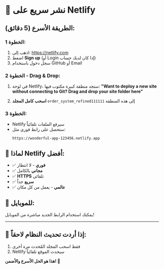 # 🚀 نشر سريع على Netlify

## الطريقة الأسرع (5 دقائق):

### **الخطوة 1:**
1. اذهب إلى: https://netlify.com
2. اضغط **Sign up** (أو Login إذا كان لديك حساب)
3. سجل دخول باستخدام GitHub أو Email

### **الخطوة 2 - Drag & Drop:**
1. في لوحة Netlify، ستجد منطقة كبيرة مكتوب فيها:
   **"Want to deploy a new site without connecting to Git? Drag and drop your site folder here"**

2. **اسحب كامل المجلد** `order_system_refined111111` إلى هذه المنطقة

### **الخطوة 3:**
- Netlify سيرفع الملفات تلقائياً
- ستحصل على رابط فوري مثل:
  ```
  https://wonderful-app-123456.netlify.app
  ```

## 🎯 **لماذا Netlify أفضل:**
- ✅ **فوري** - لا انتظار
- ✅ **مجاني** بالكامل
- ✅ **HTTPS** تلقائي
- ✅ **سريع** جداً
- ✅ **عالمي** - يعمل من كل مكان

## 📱 **للموبايل:**
يمكنك استخدام الرابط الجديد مباشرة من الموبايل!

---

## 🔄 **إذا أردت تحديث النظام لاحقاً:**
1. فقط اسحب المجلد المُحدث مرة أخرى
2. Netlify سيحدث الموقع تلقائياً

**هذا هو الحل الأسرع والأضمن! 🚀**